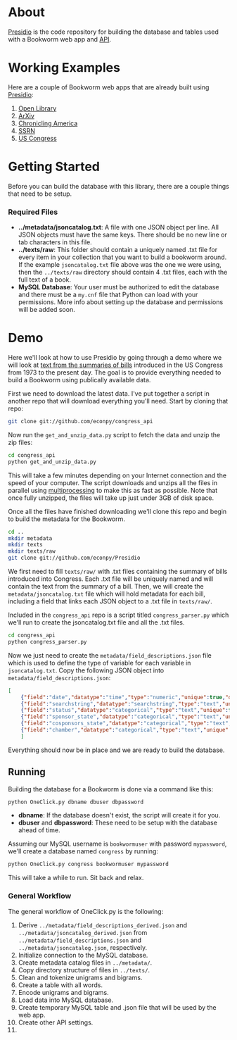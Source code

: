 # About #
[Presidio](https://github.com/bmschmidt/Presidio "Presidio") is the code repository for building the database and tables used with a Bookworm web app and [API](https://github.com/bmschmidt/BookwormAPI "Bookworm API").

# Working Examples #
Here are a couple of Bookworm web apps that are already built using [Presidio](https://github.com/bmschmidt/Presidio "Presidio"):

1. [Open Library](http://bookworm.culturomics.org/ "Open Library")
2. [ArXiv](http://arxiv.culturomics.org/ "ArXiv")
3. [Chronicling America](http://arxiv.culturomics.org/ChronAm/ "Chronicling America")
4. [SSRN](http://steinbeck.seas.harvard.edu/bookworm/ssrn/ "SSRN: Social Science Research Network")
5. [US Congress](http://steinbeck.seas.harvard.edu/bookworm/congress/ "Bills in US Congress")


# Getting Started #
Before you can build the database with this library, there are a couple things that need to be setup.


### Required Files ###
*  **../metadata/jsoncatalog.txt**: A file with one JSON object per line. All JSON objects must have the same keys. There should be no new line or tab characters in this file.
*  **../texts/raw**: This folder should contain a uniquely named .txt file for every item in your collection that you want to build a bookworm around. If the example `jsoncatalog.txt` file above was the one we were using, then the `../texts/raw` directory should contain 4 .txt files, each with the full text of a book.
* **MySQL Database**: Your user must be authorized to edit the database and there must be a `my.cnf` file that Python can load with your permissions. More info about setting up the database and permissions will be added soon.


# Demo #
Here we'll look at how to use Presidio by going through a demo where we will look at [text from the summaries of bills](https://github.com/unitedstates/congress/wiki "text from the summaries of bills") introduced in the US Congress from 1973 to the present day. The goal is to provide everything needed to build a Bookworm using publically available data.

First we need to download the latest data. I've put together a script in another repo that will download everything you'll need. Start by cloning that repo:

```bash
git clone git://github.com/econpy/congress_api
```

Now run the `get_and_unzip_data.py` script to fetch the data and unzip the zip files:

```bash
cd congress_api
python get_and_unzip_data.py
```

This will take a few minutes depending on your Internet connection and the speed of your computer. The script downloads and unzips all the files in parallel using [multiprocessing](http://docs.python.org/2/library/multiprocessing.html "multiprocessing") to make this as fast as possible. Note that once fully unzipped, the files will take up just under 3GB of disk space.

Once all the files have finished downloading we'll clone this repo and begin to build the metadata for the Bookworm.

```bash
cd ..
mkdir metadata
mkdir texts
mkdir texts/raw
git clone git://github.com/econpy/Presidio
```
We first need to fill `texts/raw/` with .txt files containing the summary of bills introduced into Congress. Each .txt file will be uniquely named and will contain the text from the summary of a bill. Then, we will create the `metadata/jsoncatalog.txt` file which will hold metadata for each bill, including a field that links each JSON object to a .txt file in `texts/raw/`.

Included in the `congress_api` repo is a script titled `congress_parser.py` which we'll run to create the jsoncatalog.txt file and all the .txt files.

```bash
cd congress_api
python congress_parser.py
```

Now we just need to create the `metadata/field_descriptions.json` file which is used to define the type of variable for each variable in `jsoncatalog.txt`. Copy the following JSON object into `metadata/field_descriptions.json`:

```json
[
    {"field":"date","datatype":"time","type":"numeric","unique":true,"derived":[{"resolution":"month"}]},
    {"field":"searchstring","datatype":"searchstring","type":"text","unique":true},
    {"field":"status","datatype":"categorical","type":"text","unique":false},
    {"field":"sponsor_state","datatype":"categorical","type":"text","unique":false},
    {"field":"cosponsors_state","datatype":"categorical","type":"text","unique":false},
    {"field":"chamber","datatype":"categorical","type":"text","unique":false}
    ]
```

Everything should now be in place and we are ready to build the database.

## Running ##
Building the database for a Bookworm is done via a command like this:

```python
python OneClick.py dbname dbuser dbpassword
```

 * **dbname**: If the database doesn't exist, the script will create it for you.
 * **dbuser** and **dbpassword**: These need to be setup with the database ahead of time.

Assuming our MySQL username is `bookwormuser` with password `mypassword`, we'll create a database named `congress` by running:

```python
python OneClick.py congress bookwormuser mypassword
```

This will take a while to run. Sit back and relax.

### General Workflow ###
The general workflow of OneClick.py is the following:

1. Derive `../metadata/field_descriptions_derived.json` and `../metadata/jsoncatalog_derived.json` from `../metadata/field_descriptions.json` and `../metadata/jsoncatalog.json`, respectively.
2. Initialize connection to the MySQL database.
3. Create metadata catalog files in `../metadata/`.
4. Copy directory structure of files in `../texts/`.
5. Clean and tokenize unigrams and bigrams.
6. Create a table with all words.
7. Encode unigrams and bigrams.
8. Load data into MySQL database.
9. Create temporary MySQL table and .json file that will be used by the web app.
10. Create other API settings.
11. 
